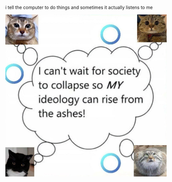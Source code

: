 i tell the computer to do things and sometimes it actually listens to me
<!--START_SECTION:update_image-->
<img src=https://raw.githubusercontent.com/sneakykestrel/sneakykestrel/main/.github/images/ideologies.png height="" width="" align=left alt=kitty />
<!--END_SECTION:update_image-->

